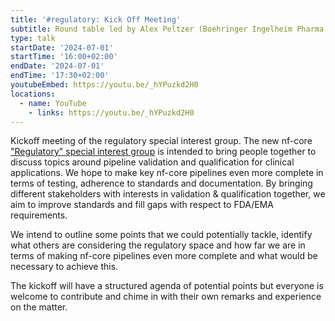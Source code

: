 ```yaml
---
title: '#regulatory: Kick Off Meeting'
subtitle: Round table led by Alex Peltzer (Boehringer Ingelheim Pharma GmbH)
type: talk
startDate: '2024-07-01'
startTime: '16:00+02:00'
endDate: '2024-07-01'
endTime: '17:30+02:00'
youtubeEmbed: https://youtu.be/_hYPuzkd2H0
locations:
  - name: YouTube
    - links: https://youtu.be/_hYPuzkd2H0
---
```


Kickoff meeting of the regulatory special interest group. The new nf-core ["Regulatory" special interest group](https://nf-co.re/special-interest-groups/regulatory) is intended to bring people together to discuss topics around pipeline validation and qualification for clinical applications. We hope to make key nf-core pipelines even more complete in terms of testing, adherence to standards and documentation. By bringing different stakeholders with interests in validation & qualification together, we aim to improve standards and fill gaps with respect to FDA/EMA requirements.

We intend to outline some points that we could potentially tackle, identify what others are considering the regulatory space and how far we are in terms of making nf-core pipelines even more complete and what would be necessary to achieve this.

The kickoff will have a structured agenda of potential points but everyone is welcome to contribute and chime in with their own remarks and experience on the matter.
